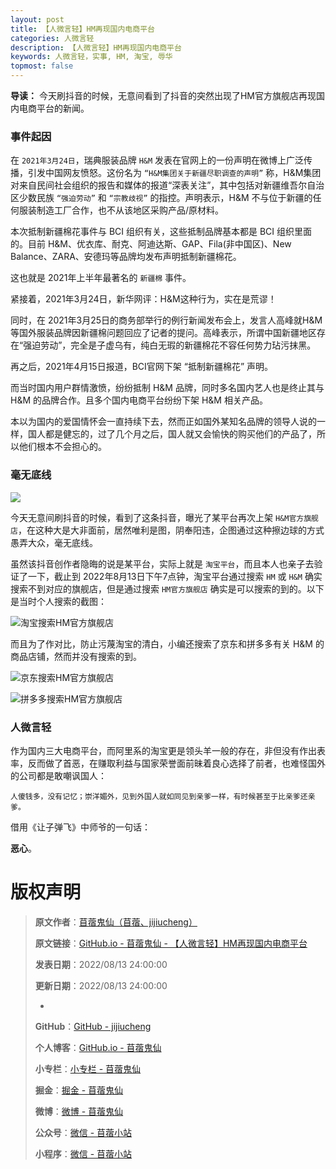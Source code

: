 ```yaml
---
layout: post
title: 【人微言轻】HM再现国内电商平台
categories: 人微言轻
description: 【人微言轻】HM再现国内电商平台
keywords: 人微言轻，实事, HM, 淘宝, 辱华
topmost: false
---
```


**导读：**
今天刷抖音的时候，无意间看到了抖音的突然出现了HM官方旗舰店再现国内电商平台的新闻。

### 事件起因

在 `2021年3月24日`，瑞典服装品牌 `H&M` 发表在官网上的一份声明在微博上广泛传播，引发中国网友愤怒。这份名为 `“H&M集团关于新疆尽职调查的声明”` 称，H&M集团对来自民间社会组织的报告和媒体的报道“深表关注”，其中包括对新疆维吾尔自治区少数民族 `“强迫劳动”` 和 `“宗教歧视”` 的指控。声明表示，H&M 不与位于新疆的任何服装制造工厂合作，也不从该地区采购产品/原材料。

本次抵制新疆棉花事件与 BCI 组织有关，这些抵制品牌基本都是 BCI 组织里面的。目前 H&M、优衣库、耐克、阿迪达斯、GAP、Fila(非中国区)、New Balance、ZARA、安德玛等品牌均发布声明抵制新疆棉花。

这也就是 2021年上半年最著名的 `新疆棉` 事件。

紧接着，2021年3月24日，新华网评：H&M这种行为，实在是荒谬！

同时，在 2021年3月25日的商务部举行的例行新闻发布会上，发言人高峰就H&M等国外服装品牌因新疆棉问题回应了记者的提问。高峰表示，所谓中国新疆地区存在“强迫劳动”，完全是子虚乌有，纯白无瑕的新疆棉花不容任何势力玷污抹黑。

再之后，2021年4月15日报道，BCI官网下架 “抵制新疆棉花” 声明。

而当时国内用户群情激愤，纷纷抵制 H&M 品牌，同时多名国内艺人也是终止其与 H&M 的品牌合作。且多个国内电商平台纷纷下架 H&M 相关产品。

本以为国内的爱国情怀会一直持续下去，然而正如国外某知名品牌的领导人说的一样，国人都是健忘的，过了几个月之后，国人就又会愉快的购买他们的产品了，所以他们根本不会担心的。

### 毫无底线

![](/images/TinyWords/2022-08-13-%E4%BA%BA%E5%BE%AE%E8%A8%80%E8%BD%BB-HM%E5%86%8D%E7%8E%B0%E5%9B%BD%E5%86%85%E7%94%B5%E5%95%86%E5%B9%B3%E5%8F%B0-01.png)

今天无意间刷抖音的时候，看到了这条抖音，曝光了某平台再次上架 `H&M官方旗舰店`，在这种大是大非面前，居然唯利是图，阴奉阳违，企图通过这种擦边球的方式愚弄大众，毫无底线。

虽然该抖音创作者隐晦的说是某平台，实际上就是 `淘宝平台`，而且本人也亲子去验证了一下，截止到 2022年8月13日下午7点钟，淘宝平台通过搜索 `HM` 或 `H&M` 确实搜索不到对应的旗舰店，但是通过搜索 `HM官方旗舰店` 确实是可以搜索的到的。以下是当时个人搜索的截图：

![淘宝搜索HM官方旗舰店](/images/TinyWords/2022-08-13-%E4%BA%BA%E5%BE%AE%E8%A8%80%E8%BD%BB-HM%E5%86%8D%E7%8E%B0%E5%9B%BD%E5%86%85%E7%94%B5%E5%95%86%E5%B9%B3%E5%8F%B0-02.png)

而且为了作对比，防止污蔑淘宝的清白，小编还搜索了京东和拼多多有关 H&M 的商品店铺，然而并没有搜索的到。

![京东搜索HM官方旗舰店](/images/TinyWords/2022-08-13-%E4%BA%BA%E5%BE%AE%E8%A8%80%E8%BD%BB-HM%E5%86%8D%E7%8E%B0%E5%9B%BD%E5%86%85%E7%94%B5%E5%95%86%E5%B9%B3%E5%8F%B0-03.png)

![拼多多搜索HM官方旗舰店](/images/TinyWords/2022-08-13-%E4%BA%BA%E5%BE%AE%E8%A8%80%E8%BD%BB-HM%E5%86%8D%E7%8E%B0%E5%9B%BD%E5%86%85%E7%94%B5%E5%95%86%E5%B9%B3%E5%8F%B0-04.png)

### 人微言轻

作为国内三大电商平台，而阿里系的淘宝更是领头羊一般的存在，非但没有作出表率，反而做了首恶，在赚取利益与国家荣誉面前昧着良心选择了前者，也难怪国外的公司都是敢嘲讽国人：

`人傻钱多，没有记忆；崇洋媚外，见到外国人就如同见到亲爹一样，有时候甚至于比亲爹还亲爹。`

借用《让子弹飞》中师爷的一句话：

**恶心**。

# 版权声明

> **原文作者**：[苜蓿鬼仙（苜蓿、jijiucheng）](https://jijiucheng.github.io/)
> 
> **原文链接**：[GitHub.io - 苜蓿鬼仙 - 【人微言轻】HM再现国内电商平台](https://jijiucheng.github.io/2022/08/13/人微言轻-HM再现国内电商平台/)
> 
> **发表日期**：2022/08/13 24:00:00
> 
> **更新日期**：2022/08/13 24:00:00
> 
> -
> 
> **GitHub**：[GitHub - jijiucheng](https://github.com/jijiucheng)
> 
> **个人博客**：[GitHub.io - 苜蓿鬼仙](https://jijiucheng.github.io)
> 
> **小专栏**：[小专栏 - 苜蓿鬼仙](https://xiaozhuanlan.com/u/6667468960)
> 
> **掘金**：[掘金 - 苜蓿鬼仙](https://juejin.im/user/5a31e95c51882533d023137d)
> 
> **微博**：[微博 - 苜蓿鬼仙](https://weibo.com/u/1585459545)
> 
> **公众号**：[微信 - 苜蓿小站](#)
> 
> **小程序**：[微信 - 苜蓿小站](#)
